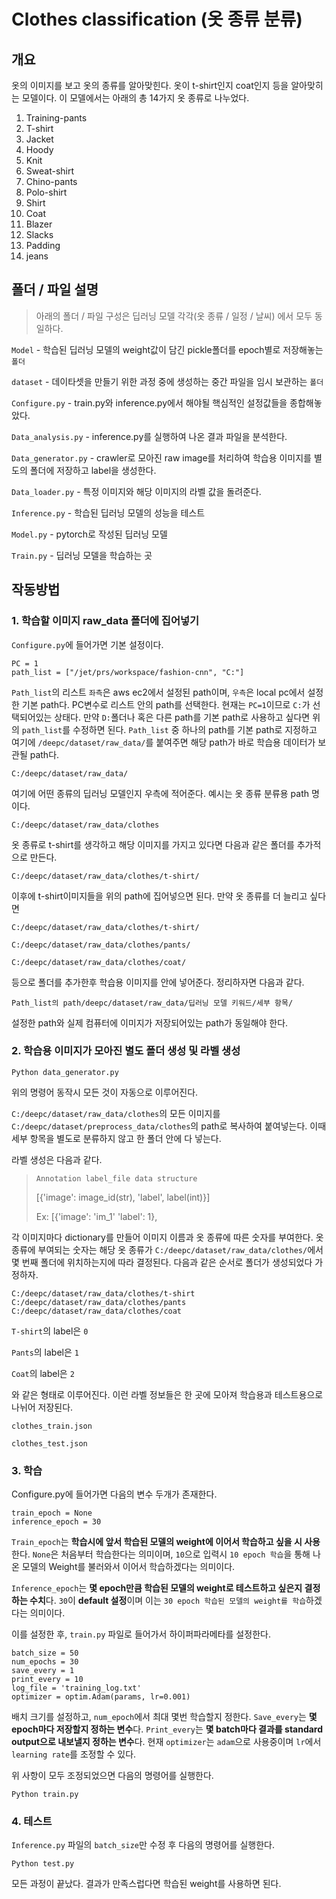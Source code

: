 # Clothes classification (옷 종류 분류)

## 개요

옷의 이미지를 보고 옷의 종류를 알아맞힌다. 옷이 t-shirt인지 coat인지 등을 알아맞히는 모델이다.
이 모델에서는 아래의 총 14가지 옷 종류로 나누었다.

1. Training-pants
2. T-shirt
3. Jacket
4. Hoody
5. Knit
6. Sweat-shirt
7. Chino-pants
8. Polo-shirt
9. Shirt
10. Coat
11. Blazer
12. Slacks
13. Padding
14. jeans

## 폴더 / 파일 설명

>아래의 폴더 / 파일 구성은 딥러닝 모델 각각(옷 종류 / 일정 / 날씨) 에서 모두 동일하다.

`Model` - 학습된 딥러닝 모델의 weight값이 담긴 pickle폴더를 epoch별로 저장해놓는 `폴더`

`dataset` - 데이타셋을 만들기 위한 과정 중에 생성하는 중간 파일을 임시 보관하는 `폴더`

`Configure.py` - train.py와 inference.py에서 해야될 핵심적인 설정값들을 종합해놓았다.

`Data_analysis.py` - inference.py를 실행하여 나온 결과 파일을 분석한다.

`Data_generator.py` - crawler로 모아진 raw image를 처리하여 학습용 이미지를 별도의 폴더에 저장하고 label을 생성한다. 

`Data_loader.py` - 특정 이미지와 해당 이미지의 라벨 값을 돌려준다.

`Inference.py` - 학습된 딥러닝 모델의 성능을 테스트

`Model.py` - pytorch로 작성된 딥러닝 모델

`Train.py` - 딥러닝 모델을 학습하는 곳

## 작동방법 

### 1. 학습할 이미지 raw_data 폴더에 집어넣기
	
`Configure.py`에 들어가면 기본 설정이다.

```
PC = 1
path_list = ["/jet/prs/workspace/fashion-cnn", "C:"]
```

`Path_list`의 리스트 `좌측`은 aws ec2에서 설정된 path이며, `우측`은 local pc에서 설정한 기본 path다.
PC변수로 리스트 안의 path를 선택한다. 현재는 `PC=1`이므로 `C:`가 선택되어있는 상태다.
만약 `D:`폴더나 혹은 다른 path를 기본 path로 사용하고 싶다면 위의 `path_list`를 수정하면 된다.
`Path_list` 중 하나의 path를 기본 path로 지정하고 여기에 `/deepc/dataset/raw_data/`를 붙여주면
해당 path가 바로 학습용 데이터가 보관될 path다.

`C:/deepc/dataset/raw_data/`

여기에 어떤 종류의 딥러닝 모델인지 우측에 적어준다. 예시는 옷 종류 분류용 path 명이다.

`C:/deepc/dataset/raw_data/clothes`

옷 종류로 t-shirt를 생각하고 해당 이미지를 가지고 있다면 다음과 같은 폴더를 추가적으로 만든다.

`C:/deepc/dataset/raw_data/clothes/t-shirt/`

이후에 t-shirt이미지들을 위의 path에 집어넣으면 된다. 만약 옷 종류를 더 늘리고 싶다면

`C:/deepc/dataset/raw_data/clothes/t-shirt/`

`C:/deepc/dataset/raw_data/clothes/pants/`

`C:/deepc/dataset/raw_data/clothes/coat/`

등으로 폴더를 추가한후 학습용 이미지를 안에 넣어준다.
정리하자면 다음과 같다.

`Path_list의 path/deepc/dataset/raw_data/딥러닝 모델 키워드/세부 항목/`

설정한 path와 실제 컴퓨터에 이미지가 저장되어있는 path가 동일해야 한다.

### 2. 학습용 이미지가 모아진 별도 폴더 생성 및 라벨 생성
```
Python data_generator.py
```
위의 명령어 동작시 모든 것이 자동으로 이루어진다.

`C:/deepc/dataset/raw_data/clothes`의 모든 이미지를
`C:/deepc/dataset/preprocess_data/clothes`의 path로 복사하여 붙여넣는다.
이때 세부 항목을 별도로 분류하지 않고 한 폴더 안에 다 넣는다.

라벨 생성은 다음과 같다.

> `Annotation label_file data structure`
>
> [{'image': image_id(str), 'label', label(int)}]
>
> Ex: [{'image': 'im_1' 'label': 1},

각 이미지마다 dictionary를 만들어 이미지 이름과 옷 종류에 따른 숫자를 부여한다.
옷 종류에 부여되는 숫자는 해당 옷 종류가 `C:/deepc/dataset/raw_data/clothes/`에서
몇 번째 폴더에 위치하는지에 따라 결정된다. 다음과 같은 순서로 폴더가 생성되었다 가정하자.
```
C:/deepc/dataset/raw_data/clothes/t-shirt
C:/deepc/dataset/raw_data/clothes/pants
C:/deepc/dataset/raw_data/clothes/coat
```

`T-shirt`의 label은 `0`

`Pants`의 label은 `1`

`Coat`의 label은 `2` 

와 같은 형태로 이루어진다. 이런 라벨 정보들은 한 곳에 모아져 학습용과 테스트용으로 나뉘어 저장된다.

`clothes_train.json`

`clothes_test.json`

### 3. 학습

Configure.py에 들어가면 다음의 변수 두개가 존재한다.
```
train_epoch = None
inference_epoch = 30
```
`Train_epoch`는 **학습시에 앞서 학습된 모델의 weight에 이어서 학습하고 싶을 시 사용**한다.
`None`은 처음부터 학습한다는 의미이며, `10`으로 입력시 `10 epoch 학습`을 통해 나온 모델의
Weight를 불러와서 이어서 학습하겠다는 의미이다.

`Inference_epoch`는 **몇 epoch만큼 학습된 모델의 weight로 테스트하고 싶은지 결정하는 수치**다.
`30`이 **default 설정**이며 이는 `30 epoch 학습된 모델의 weight를 학습`하겠다는 의미이다. 

이를 설정한 후, `train.py` 파일로 들어가서 하이퍼파라메타를 설정한다.
```
batch_size = 50
num_epochs = 30
save_every = 1
print_every = 10
log_file = 'training_log.txt'
optimizer = optim.Adam(params, lr=0.001)
```
배치 크기를 설정하고, `num_epoch`에서 최대 몇번 학습할지 정한다.
`Save_every`는 **몇 epoch마다 저장할지 정하는 변수**다.
`Print_every`는 **몇 batch마다 결과를 standard output으로 내보낼지 정하는 변수**다.
현재 `optimizer`는 `adam`으로 사용중이며 `lr`에서 `learning rate`를 조정할 수 있다.

위 사항이 모두 조정되었으면 다음의 명령어를 실행한다.
```
Python train.py
```
### 4. 테스트

`Inference.py` 파일의 `batch_size`만 수정 후 다음의 명령어를 실행한다.
```
Python test.py
```
모든 과정이 끝났다. 결과가 만족스럽다면 학습된 weight를 사용하면 된다.
